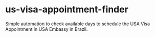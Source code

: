 # us-visa-appointment-finder
Simple automation to check available days to schedule the USA Visa Appointment in USA Embassy in Brazil.
